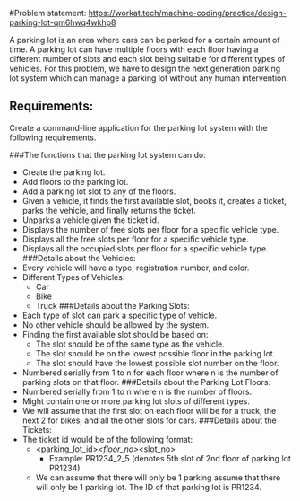 #Problem statement: 
https://workat.tech/machine-coding/practice/design-parking-lot-qm6hwq4wkhp8

A parking lot is an area where cars can be parked for a certain amount of time. A parking lot can have multiple floors with each floor having a different number of slots and each slot being suitable for different types of vehicles.
For this problem, we have to design the next generation parking lot system which can manage a parking lot without any human intervention.

## Requirements:
Create a command-line application for the parking lot system with the following requirements.

###The functions that the parking lot system can do:
- Create the parking lot.
- Add floors to the parking lot.
- Add a parking lot slot to any of the floors.
- Given a vehicle, it finds the first available slot, books it, creates a ticket, parks the vehicle, and finally returns the ticket.
- Unparks a vehicle given the ticket id.
- Displays the number of free slots per floor for a specific vehicle type.
- Displays all the free slots per floor for a specific vehicle type.
- Displays all the occupied slots per floor for a specific vehicle type.
###Details about the Vehicles:
- Every vehicle will have a type, registration number, and color.
- Different Types of Vehicles:
  - Car
  - Bike
  - Truck 
###Details about the Parking Slots:
- Each type of slot can park a specific type of vehicle.
- No other vehicle should be allowed by the system.
- Finding the first available slot should be based on:
    - The slot should be of the same type as the vehicle.
    - The slot should be on the lowest possible floor in the parking lot.
    - The slot should have the lowest possible slot number on the floor.
- Numbered serially from 1 to n for each floor where n is the number of parking slots on that floor.
###Details about the Parking Lot Floors:
- Numbered serially from 1 to n where n is the number of floors.
- Might contain one or more parking lot slots of different types.
- We will assume that the first slot on each floor will be for a truck, the next 2 for bikes, and all the other slots for cars.
###Details about the Tickets:
- The ticket id would be of the following format:
    - <parking_lot_id>_<floor_no>_<slot_no>
      - Example: PR1234_2_5 (denotes 5th slot of 2nd floor of parking lot PR1234)
    - We can assume that there will only be 1 parking assume that there will only be 1 parking lot. The ID of that parking lot is PR1234.